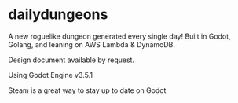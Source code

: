 # dailydungeons

A new roguelike dungeon generated every single day! Built in Godot, Golang, and leaning on AWS Lambda & DynamoDB.

Design document available by request.

Using Godot Engine v3.5.1

Steam is a great way to stay up to date on Godot
